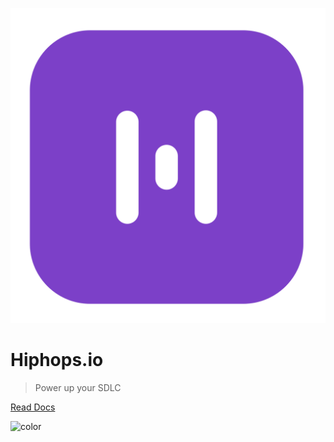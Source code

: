 <!-- _coverpage.md -->

![logo](_media/inverted-logo.svg ":size=200")

# Hiphops.io

> Power up your SDLC


<!-- [GitHub](https://github.com/docsifyjs/docsify/) -->

[Read Docs](#introduction)

![color](#f0f0f0)
